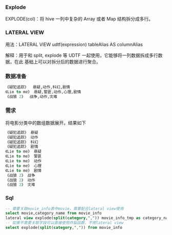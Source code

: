 ### Explode

EXPLODE(col)：将 hive 一列中复杂的 Array 或者 Map 结构拆分成多行。

### LATERAL VIEW

用法：LATERAL VIEW udtf(expression) tableAlias AS columnAlias

解释：用于和 split, explode 等 UDTF 一起使用，它能够将一列数据拆成多行数据，在此 基础上可以对拆分后的数据进行聚合。

### 数据准备

```sql
《疑犯追踪》	悬疑,动作,科幻,剧情
《Lie to me》	悬疑,警匪,动作,心理,剧情
《战狼 2》	战争,动作,灾难
```

### 需求

将电影分类中的数组数据展开。结果如下

```sql
《疑犯追踪》 悬疑
《疑犯追踪》 动作
《疑犯追踪》 科幻
《疑犯追踪》 剧情
《Lie to me》 悬疑
《Lie to me》 警匪
《Lie to me》 动作
《Lie to me》 心理
《Lie to me》 剧情
《战狼 2》 战争
《战狼 2》 动作
《战狼 2》 灾难
```

### Sql

```sql
-- 需要关联movie_info表中movie，需要配合lateral view使用
select movie,category_name from movie_info 
lateral view explode(split(category,",")) movie_info_tmp as category_name
-- 如果不需要关联字段可以直接使用炸裂函数，不用lateral view
select explode(split(category,",")) from movie_info 
```





